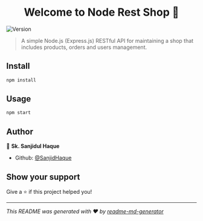 <h1 align="center">Welcome to Node Rest Shop 👋</h1>
<p>
  <img alt="Version" src="https://img.shields.io/badge/version-v1.0-blue.svg?cacheSeconds=2592000" />
</p>

> A simple Node.js (Express.js) RESTful API for maintaining a shop that includes products, orders and users management.

## Install

```sh
npm install
```

## Usage

```sh
npm start
```

## Author

👤 **Sk. Sanjidul Haque**

* Github: [@SanjidHaque](https://github.com/SanjidHaque)

## Show your support

Give a ⭐️ if this project helped you!

***
_This README was generated with ❤️ by [readme-md-generator](https://github.com/kefranabg/readme-md-generator)_